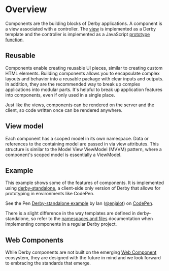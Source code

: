 # Overview

Components are the building blocks of Derby applications. 
A component is a view associated with a controller. 
The [view](views) is implemented as a Derby template and the controller is implemented as a JavaScript [prototype function](https://developer.mozilla.org/en-US/docs/Web/JavaScript/Introduction_to_Object-Oriented_JavaScript).

## Reusable
Components enable creating reusable UI pieces, similar to creating custom HTML elements.
Building components allows you to encapsulate complex layouts and behavior into a reusable package with clear inputs and outputs. 
In addition, they are the recommended way to break up complex applications into modular parts. It's helpful to break up application features into components, even if only used in a single place.

Just like the views, components can be rendered on the server and the client, so code written once can be rendered anywhere.

## View model
Each component has a scoped model in its own namespace. Data or references to the containing model are passed in via view attributes. This structure is similar to the Model View ViewModel (MVVM) pattern, where a component's scoped model is essentially a ViewModel.




## Example

This example shows some of the features of components. It is implemented using [derby-standalone](https://github.com/derbyjs/derby-standalone), a client-side only version of Derby that allows for prototyping in environments like CodePen. 

<p data-height="200" data-theme-id="12888" data-slug-hash="JpxGn" data-default-tab="result" data-user="enjalot" class='codepen'>See the Pen <a href='http://codepen.io/enjalot/pen/JpxGn/'>Derby-standalone example</a> by Ian (<a href='http://codepen.io/enjalot'>@enjalot</a>) on <a href='http://codepen.io'>CodePen</a>.</p>
<script async src="//assets.codepen.io/assets/embed/ei.js"></script>

There is a slight difference in the way templates are defined in derby-standalone, so refer to the [namespaces and files](views/namespaces-and-files) documentation when implementing components in a regular Derby project.


## Web Components

While Derby components are not built on the emerging [Web Component](http://webcomponents.org/) ecosystem, they are designed with the future in mind and we look forward to embracing the standards that emerge.